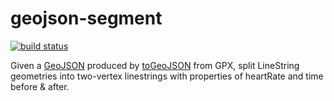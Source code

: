 # geojson-segment

[![build status](https://secure.travis-ci.org/mapbox/geojson-segment.png)](http://travis-ci.org/mapbox/geojson-segment)

Given a [GeoJSON](http://geojson.org/) produced by [toGeoJSON](https://github.com/mapbox/togeojson)
from GPX, split LineString geometries into two-vertex linestrings with properties
of heartRate and time before & after.
